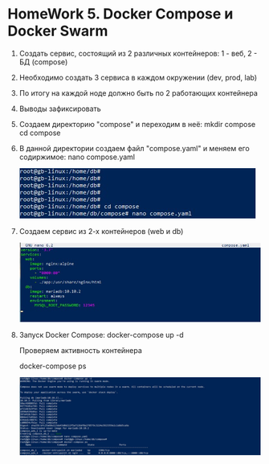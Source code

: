 # **HomeWork 5. Docker Compose и Docker Swarm**

1. Создать сервис, состоящий из 2 различных контейнеров: 1 - веб, 2 - БД (compose) 
2. Необходимо создать 3 сервиса в каждом окружении (dev, prod, lab)
3. По итогу на каждой ноде должно быть по 2 работающих контейнера
4. Выводы зафиксировать

1. Создаем директорию "compose" и переходим в неё:
   mkdir compose
   cd compose

2. В данной директории создаем файл "compose.yaml" и меняем его содиржимое:
    nano compose.yaml

    ![Alt](001.jpg)

3. Создаем сервис из 2-х контейнеров (web и db)
    
    ![Alt](002.jpg)
4. Запуск Docker Compose:
   docker-compose up -d

   Проверяем активность контейнера

   docker-compose ps

   ![Alt](003.jpg)

